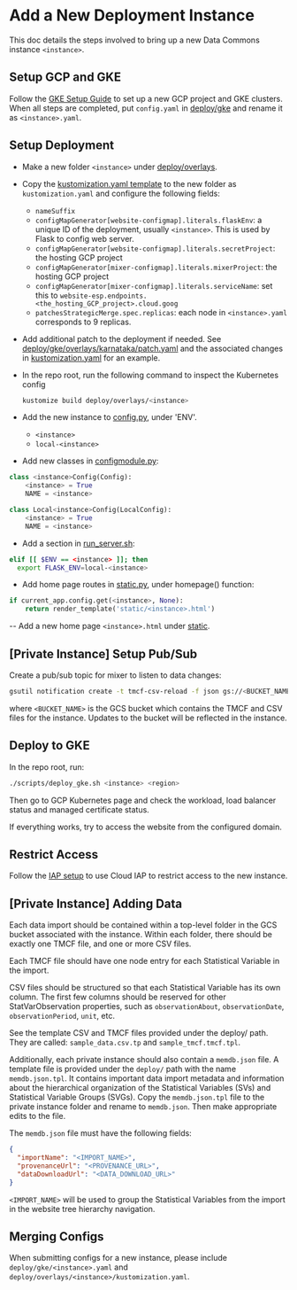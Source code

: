 # Add a New Deployment Instance

This doc details the steps involved to bring up a new Data Commons instance
`<instance>`.

## Setup GCP and GKE

Follow the [GKE Setup Guide](../gke/README.md) to set up a new GCP project and GKE
clusters. When all steps are completed, put `config.yaml` in [deploy/gke](../deploy/gke)
and rename it as `<instance>.yaml`.

## Setup Deployment

- Make a new folder `<instance>` under [deploy/overlays](../deploy/overlays).

- Copy the [kustomization.yaml
  template](../deploy/overlays/kustomization.yaml.tpl) to the new folder as `kustomization.yaml` and
  configure the following fields:

  - `nameSuffix`
  - `configMapGenerator[website-configmap].literals.flaskEnv`: a unique ID of the deployment, usually `<instance>`. This is used by Flask to config web server.
  - `configMapGenerator[website-configmap].literals.secretProject`: the hosting GCP project
  - `configMapGenerator[mixer-configmap].literals.mixerProject`: the hosting GCP project
  - `configMapGenerator[mixer-configmap].literals.serviceName`: set this to `website-esp.endpoints.<the_hosting_GCP_project>.cloud.goog`
  - `patchesStrategicMerge.spec.replicas`: each node in `<instance>.yaml` corresponds to 9 replicas.

- Add additional patch to the deployment if needed. See [deploy/gke/overlays/karnataka/patch.yaml](../deploy/gke/overlays/karnataka/patch.yaml) and the associated changes in [kustomization.yaml](../deploy/gke/overlays/karnataka/kustomization.yaml) for an example.

- In the repo root, run the following command to inspect the Kubernetes config

  ```bash
  kustomize build deploy/overlays/<instance>
  ```

- Add the new instance to [config.py](../server/lib/config.py), under 'ENV'.

  - `<instance>`
  - `local-<instance>`

- Add new classes in [configmodule.py](../server/configmodule.py):

```python
class <instance>Config(Config):
    <instance> = True
    NAME = <instance>

class Local<instance>Config(LocalConfig):
    <instance> = True
    NAME = <instance>
```

- Add a section in [run_server.sh](run_server.sh):

```bash
elif [[ $ENV == <instance> ]]; then
  export FLASK_ENV=local-<instance>
```

- Add home page routes in [static.py](../server/routes/static.py), under homepage() function:

```python
if current_app.config.get(<instance>, None):
    return render_template('static/<instance>.html')
```

-- Add a new home page `<instance>.html` under [static](../server/templates/static).

## [Private Instance] Setup Pub/Sub

Create a pub/sub topic for mixer to listen to data changes:

```bash
gsutil notification create -t tmcf-csv-reload -f json gs://<BUCKET_NAME>
```

where `<BUCKET_NAME>` is the GCS bucket which contains the TMCF and CSV files for the instance. Updates to the bucket will be reflected in the instance.

## Deploy to GKE

In the repo root, run:

```bash
./scripts/deploy_gke.sh <instance> <region>
```

Then go to GCP Kubernetes page and check the workload, load balancer status and
managed certificate status.

If everything works, try to access the website from the configured domain.

## Restrict Access

Follow the [IAP setup](./iap.md) to use Cloud IAP to restrict access to the new instance.

## [Private Instance] Adding Data

Each data import should be contained within a top-level folder in the GCS bucket associated with the instance. Within each folder, there should be exactly one TMCF file, and one or more CSV files.

Each TMCF file should have one node entry for each Statistical Variable in the import.

CSV files should be structured so that each Statistical Variable has its own column. The first few columns should be reserved for other StatVarObservation properties, such as `observationAbout`, `observationDate`, `observationPeriod`, `unit`, etc.

See the template CSV and TMCF files provided under the deploy/ path. They are called: `sample_data.csv.tp` and `sample_tmcf.tmcf.tpl`.

Additionally, each private instance should also contain a `memdb.json` file. A template file is provided under the `deploy/` path with the name `memdb.json.tpl`. It contains important data import metadata and information about the hierarchical organization of the Statistical Variables (SVs) and Statistical Variable Groups (SVGs). Copy the `memdb.json.tpl` file to the private instance folder and rename to `memdb.json`. Then make appropriate edits to the file.

The `memdb.json` file must have the following fields:

```json
{
  "importName": "<IMPORT_NAME>",
  "provenanceUrl": "<PROVENANCE_URL>",
  "dataDownloadUrl": "<DATA_DOWNLOAD_URL>"
}
```

`<IMPORT_NAME>` will be used to group the Statistical Variables from the import in the website tree hierarchy navigation.


## Merging Configs

When submitting configs for a new instance, please include `deploy/gke/<instance>.yaml` and `deploy/overlays/<instance>/kustomization.yaml`.
